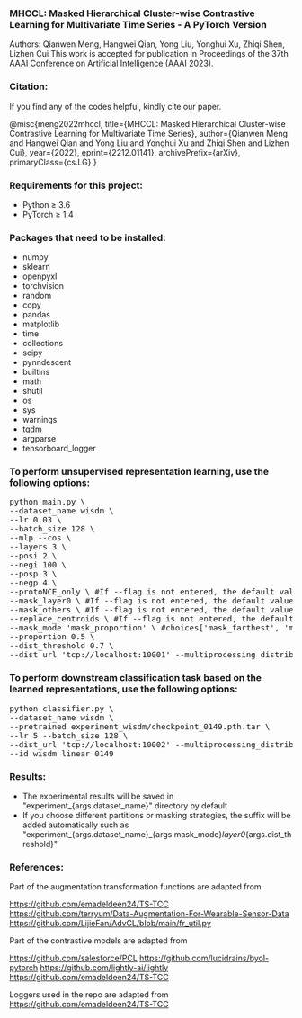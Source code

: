 
### MHCCL: Masked Hierarchical Cluster-wise Contrastive Learning for Multivariate Time Series - A PyTorch Version
Authors: Qianwen Meng, Hangwei Qian, Yong Liu, Yonghui Xu, Zhiqi Shen, Lizhen Cui
This work is accepted for publication in Proceedings of the 37th AAAI Conference on Artificial Intelligence (AAAI 2023).

### Citation:
If you find any of the codes helpful, kindly cite our paper.

@misc{meng2022mhccl,
    title={MHCCL: Masked Hierarchical Cluster-wise Contrastive Learning for Multivariate Time Series},
    author={Qianwen Meng and Hangwei Qian and Yong Liu and Yonghui Xu and Zhiqi Shen and Lizhen Cui},
    year={2022},
    eprint={2212.01141},
    archivePrefix={arXiv},
    primaryClass={cs.LG}
}

### Requirements for this project:
- Python ≥ 3.6
- PyTorch ≥ 1.4


### Packages that need to be installed:
- numpy
- sklearn
- openpyxl 
- torchvision
- random
- copy
- pandas
- matplotlib
- time
- collections
- scipy
- pynndescent
- builtins
- math
- shutil
- os
- sys
- warnings
- tqdm
- argparse
- tensorboard_logger 


### To perform unsupervised representation learning, use the following options:
<pre>
python main.py \
--dataset_name wisdm \
--lr 0.03 \
--batch_size 128 \
--mlp --cos \ 
--layers 3 \
--posi 2 \
--negi 100 \
--posp 3 \
--negp 4 \
--protoNCE_only \ #If --flag is not entered, the default value is False. The True value is triggered when --flag is entered
--mask_layer0 \ #If --flag is not entered, the default value is False. The True value is triggered when --flag is entered
--mask_others \ #If --flag is not entered, the default value is False. The True value is triggered when --flag is entered
--replace_centroids \ #If --flag is not entered, the default value is False. The True value is triggered when --flag is entered
--mask_mode 'mask_proportion' \ #choices['mask_farthest', 'mask_threshold'(if use, specify the dist_threshold), 'mask_proportion'(if use, specify the proportion)]
--proportion 0.5 \
--dist_threshold 0.7 \
--dist_url 'tcp://localhost:10001' --multiprocessing_distributed --world_size 1 --rank 0
</pre>


### To perform downstream classification task based on the learned representations, use the following options:
<pre>
python classifier.py \
--dataset_name wisdm \
--pretrained experiment_wisdm/checkpoint_0149.pth.tar \
--lr 5 --batch_size 128 \
--dist_url 'tcp://localhost:10002' --multiprocessing_distributed --world_size 1 --rank 0 \
--id wisdm_linear_0149
</pre>


### Results:
- The experimental results will be saved in "experiment_{args.dataset_name}" directory by default 
- If you choose different partitions or masking strategies, the suffix will be added automatically such as
  "experiment_{args.dataset_name}_{args.mask_mode}_layer0_{args.dist_threshold}" 



### References:
Part of the augmentation transformation functions are adapted from

https://github.com/emadeldeen24/TS-TCC
https://github.com/terryum/Data-Augmentation-For-Wearable-Sensor-Data
https://github.com/LijieFan/AdvCL/blob/main/fr_util.py

Part of the contrastive models are adapted from

https://github.com/salesforce/PCL
https://github.com/lucidrains/byol-pytorch
https://github.com/lightly-ai/lightly
https://github.com/emadeldeen24/TS-TCC

Loggers used in the repo are adapted from
https://github.com/emadeldeen24/TS-TCC



